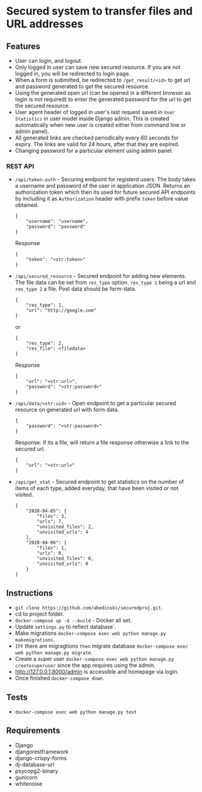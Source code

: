 # Secured system to transfer files and URL addresses

## Features
- User can login, and logout.
- Only logged in user can save new secured resource. If you are not logged in, you will be redirected to login page.
- When a form is submitted, be redirected to `/get_result/<id>` to get url and password generated to get the secured resource.
- Using the generated open url (can be opened in a different browser as login is not required) to enter the generated password for the url to get the secured resource.
- User agent header of logged in user's last request saved in `User Statistics` in user model inside Django admin. This is created automatically when new user is created either from command line or admin panel).
- All generated links are checked periodically every 60 seconds for expiry. The links are valid for 24 hours, after that they are expired.
- Changing password for a particular element using admin panel.

### REST API
- `/api/token-auth` - Securing endpoint for registerd users. The body takes a username and password of the user in application JSON. Returns an authorization token which then its used for future secured API endpoints by including it as `Authorization` header with prefix `token` before value obtained.

	```
  	{
		"username": "username",
		"password": "password"
  	}
	```
	Response
	```
	{
		"token": "<str:token>"
	}
	```

- `/api/secured_resource` - Secured endpoint for adding new elements. The file data can be set from `res_type` option. `res_type 1`  being a url and `res_type 2` a file. Post data should be form-data.
	
	```
	{
		"res_type": 1,
		"url": "http://google.com"
	}
	```
	or
	```
	{
		"res_type": 2,
		"res_file": <filedata>
	}
	```
	Response
	```
	{
		"url": "<str:url>",
		"password": "<str:password>"
	}
	```

- `/api/data/<str:uid>` - Open endpoint to get a particular secured resource on generated url with form data.
  
  	```
	{
  		"password": "<str:password>"
	}
	```
	Response: If its a file, will return a file response otherwise a link to the secured url.
	```
	{
		"url": "<str:url>"
	}

- `/api/get_stat` - Secured endpoint to get statistics on the number of items of each type, added everyday, that have been visited or not visited.

  	```
	{
		"2020-04-05": {
			"files": 3,
			"urls": 7,
			"unvisited_files": 2,
			"unvisited_urls": 4
		},
		"2020-04-06": {
			"files": 1,
			"urls": 0,
			"unvisited_files": 0,
			"unvisited_urls": 0
		}
	}
	```

## Instructions
- `git clone https://github.com/abedinski/securedproj.git`.
- cd to project folder.
- `docker-compose up -d --build` - Docker all set.
- Update `settings.py` to reflect database`.
- Make migrations `docker-compose exec web python manage.py makemigrations`.
- `IFF` there are migragtions `then` migrate database `docker-compose exec web python manage.py migrate`.
- Create a super user `docker-compose exec web python manage.py createsuperuser` since the app requires using the admin.
- http://127.0.0.1:8000/admin is accessible and homepage via login.
- Once finished `docker-compose down`.

## Tests
- `docker-compose exec web python manage.py test`

## Requirements
- Django
- djangorestframework
- django-crispy-forms
- dj-database-url
- psycopg2-binary
- gunicorn
- whitenoise
